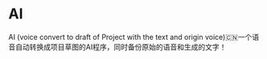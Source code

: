 # AI
AI (voice convert to draft of Project with the text and origin voice):cn:一个语音自动转换成项目草图的AI程序，同时备份原始的语音和生成的文字！
